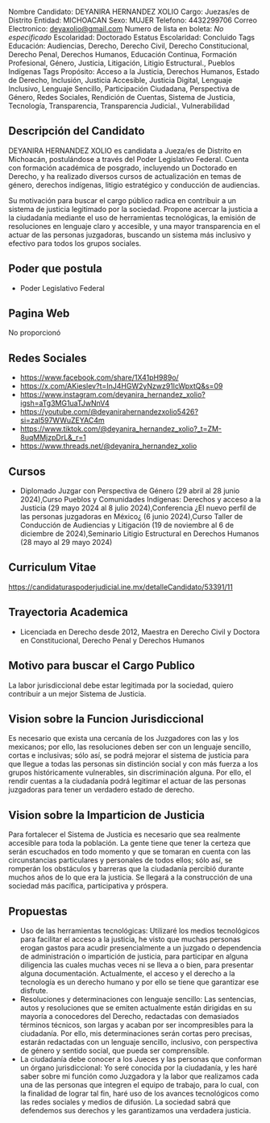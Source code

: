 Nombre Candidato: DEYANIRA HERNANDEZ XOLIO
Cargo: Juezas/es de Distrito
Entidad: MICHOACAN
Sexo: MUJER
Telefono: 4432299706
Correo Electronico: deyaxolio@gmail.com
Numero de lista en boleta: *No especificado*
Escolaridad: Doctorado
Estatus Escolaridad: Concluido
Tags Educación: Audiencias, Derecho, Derecho Civil, Derecho Constitucional, Derecho Penal, Derechos Humanos, Educación Continua, Formación Profesional, Género, Justicia, Litigación, Litigio Estructural., Pueblos Indígenas
Tags Propósito: Acceso a la Justicia, Derechos Humanos, Estado de Derecho, Inclusión, Justicia Accesible, Justicia Digital, Lenguaje Inclusivo, Lenguaje Sencillo, Participación Ciudadana, Perspectiva de Género, Redes Sociales, Rendición de Cuentas, Sistema de Justicia, Tecnología, Transparencia, Transparencia Judicial., Vulnerabilidad


## Descripción del Candidato 

DEYANIRA HERNANDEZ XOLIO es candidata a Jueza/es de Distrito en Michoacán, postulándose a través del Poder Legislativo Federal. Cuenta con formación académica de posgrado, incluyendo un Doctorado en Derecho, y ha realizado diversos cursos de actualización en temas de género, derechos indígenas, litigio estratégico y conducción de audiencias.

Su motivación para buscar el cargo público radica en contribuir a un sistema de justicia legitimado por la sociedad. Propone acercar la justicia a la ciudadanía mediante el uso de herramientas tecnológicas, la emisión de resoluciones en lenguaje claro y accesible, y una mayor transparencia en el actuar de las personas juzgadoras, buscando un sistema más inclusivo y efectivo para todos los grupos sociales.


## Poder que postula

- Poder Legislativo Federal


## Pagina Web

No proporcionó


## Redes Sociales

- https://www.facebook.com/share/1X41pH989o/
- https://x.com/AKieslev?t=InJ4HGW2yNzwz91lcWpxtQ&s=09
- https://www.instagram.com/deyanira_hernandez_xolio?igsh=aTg3MG1uaTJwNnV4
- https://youtube.com/@deyanirahernandezxolio5426?si=zaI597WWuZEYAC4m
- https://www.tiktok.com/@deyanira_hernandez_xolio?_t=ZM-8uqMMjzpDrL&_r=1
- https://www.threads.net/@deyanira_hernandez_xolio


## Cursos

- Diplomado Juzgar con Perspectiva de Género (29 abril al 28 junio 2024),Curso Pueblos y Comunidades Indígenas: Derechos y acceso a la Justicia (29 mayo 2024 al 8 julio 2024),Conferencia ¿El nuevo perfil de las personas juzgadoras en México¿ (6 junio 2024),Curso Taller de Conducción de Audiencias y Litigación (19 de noviembre al 6 de diciembre de 2024),Seminario Litigio Estructural en Derechos Humanos (28 mayo al 29 mayo 2024)


## Curriculum Vitae

https://candidaturaspoderjudicial.ine.mx/detalleCandidato/53391/11


## Trayectoria Academica

- Licenciada en Derecho desde 2012, Maestra en Derecho Civil y Doctora en Constitucional, Derecho Penal y Derechos Humanos


## Motivo para buscar el Cargo Publico

La labor jurisdiccional debe estar legitimada por la sociedad, quiero contribuir a un mejor Sistema de Justicia.


## Vision sobre la Funcion Jurisdiccional

Es necesario que exista una cercanía de los Juzgadores con las y los mexicanos; por ello, las resoluciones deben ser con un lenguaje sencillo, cortas e inclusivas; sólo así, se podrá mejorar el sistema de justicia para que llegue a todas las personas sin distinción social y con más fuerza a los grupos históricamente vulnerables, sin discriminación alguna. Por ello, el rendir cuentas a la ciudadanía podrá legitimar el actuar de las personas juzgadoras para tener un verdadero estado de derecho.


## Vision sobre la Imparticion de Justicia

Para fortalecer el Sistema de Justicia es necesario que sea realmente accesible para toda la población. La gente tiene que tener la certeza que serán escuchados en todo momento y que se tomaran en cuenta con las circunstancias particulares y personales de todos ellos; sólo así, se romperán los obstáculos y barreras que la ciudadanía percibió durante muchos años de lo que era la justicia. Se llegará a la construcción de una sociedad más pacífica, participativa y próspera.


## Propuestas

- Uso de las herramientas tecnológicas: Utilizaré los medios tecnológicos para facilitar el acceso a la justicia, he visto que muchas personas erogan gastos para acudir presencialmente a un juzgado o dependencia de administración o impartición de justicia, para participar en alguna diligencia las cuales muchas veces ni se lleva a o bien, para presentar alguna documentación. Actualmente, el acceso y el derecho a la tecnología es un derecho humano y por ello se tiene que garantizar ese disfrute.
- Resoluciones y determinaciones con lenguaje sencillo: Las sentencias, autos y resoluciones que se emiten actualmente están dirigidas en su mayoría a conocedores del Derecho, redactadas con demasiados términos técnicos, son largas y acaban por ser incompresibles para la ciudadanía. Por ello, mis determinaciones serán cortas pero precisas, estarán redactadas con un lenguaje sencillo, inclusivo, con perspectiva de género y sentido social, que pueda ser comprensible.
- La ciudadanía debe conocer a los Jueces y las personas que conforman un órgano jurisdiccional: Yo seré conocida por la ciudadanía, y les haré saber sobre mi función como Juzgadora y la labor que realizamos cada una de las personas que integren el equipo de trabajo, para lo cual, con la finalidad de lograr tal fin, haré uso de los avances tecnológicos como las redes sociales y medios de difusión. La sociedad sabrá que defendemos sus derechos y les garantizamos una verdadera justicia.

